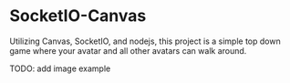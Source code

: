 SocketIO-Canvas
===============

Utilizing Canvas, SocketIO, and nodejs, this project is a simple top down game where your avatar and all other avatars can walk around.

TODO: add image example
